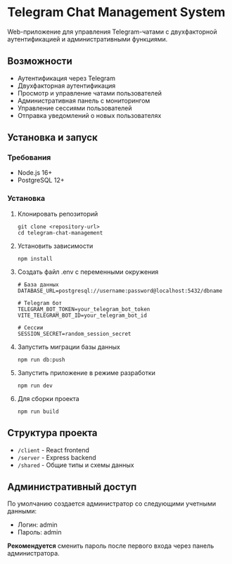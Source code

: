 # Telegram Chat Management System

Web-приложение для управления Telegram-чатами с двухфакторной аутентификацией и административными функциями.

## Возможности

- Аутентификация через Telegram
- Двухфакторная аутентификация
- Просмотр и управление чатами пользователей
- Административная панель с мониторингом
- Управление сессиями пользователей
- Отправка уведомлений о новых пользователях

## Установка и запуск

### Требования

- Node.js 16+
- PostgreSQL 12+

### Установка

1. Клонировать репозиторий
   ```
   git clone <repository-url>
   cd telegram-chat-management
   ```

2. Установить зависимости
   ```
   npm install
   ```

3. Создать файл .env с переменными окружения
   ```
   # База данных
   DATABASE_URL=postgresql://username:password@localhost:5432/dbname
   
   # Telegram бот
   TELEGRAM_BOT_TOKEN=your_telegram_bot_token
   VITE_TELEGRAM_BOT_ID=your_telegram_bot_id
   
   # Сессии
   SESSION_SECRET=random_session_secret
   ```

4. Запустить миграции базы данных
   ```
   npm run db:push
   ```

5. Запустить приложение в режиме разработки
   ```
   npm run dev
   ```

6. Для сборки проекта
   ```
   npm run build
   ```

## Структура проекта

- `/client` - React frontend
- `/server` - Express backend
- `/shared` - Общие типы и схемы данных

## Административный доступ

По умолчанию создается администратор со следующими учетными данными:
- Логин: admin
- Пароль: admin

**Рекомендуется** сменить пароль после первого входа через панель администратора.